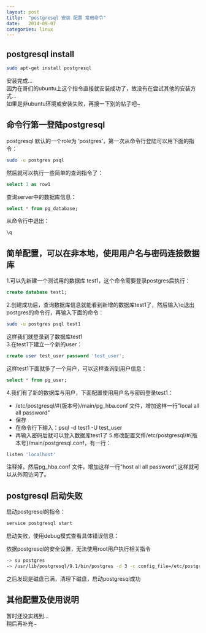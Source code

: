 ```yaml
---
layout: post
title:  "postgresql 安装 配置 常用命令"
date:   2014-09-07
categories: linux
---
```


## postgresql install
```bash
sudo apt-get install postgresql
```
安装完成...    
因为在哥们的ubuntu上这个指令直接就安装成功了，故没有在尝试其他的安装方式...    
如果是非ubuntu环境或安装失败，再搜一下别的帖子吧~    
## 命令行第一登陆postgresql
postgresql 默认的一个role为 ‘postgres’，第一次从命令行登陆可以用下面的指令：    
```bash
sudo -u postgres psql
```
然后就可以执行一些简单的查询指令了：      
```sql
select 1 as row1
```
查询server中的数据库信息：    
```sql
select * from pg_database;
```
从命令行中退出：    
```bash
\q
```

## 简单配置，可以在非本地，使用用户名与密码连接数据库
1.可以先新建一个测试用的数据库 test1，这个命令需要登录postgres后执行：    
```sql
create database test1;
```
2.创建成功后，查询数据库信息就能看到新增的数据库test1了，然后输入\q退出postgres的命令行，再输入下面的命令：    
```bash
sudo -u postgres psql test1
```
这样我们就登录到了数据库test1    
3.在test1下建立一个新的user：
```sql
create user test_user password 'test_user';
```
这样test1下面就多了一个用户，可以这样查询到用户信息：    
```sql
select * from pg_user;
```
4.我们有了新的数据库与用户，下面配置使用用户名与密码登录test1：
* /etc/postgresql/#{版本号}/main/pg_hba.conf 文件，增加这样一行"local  all all password"
* 保存
* 在命令行下输入：psql -d test1 -U test_user
* 再输入密码后就可以登入数据库test1了
5.修改配置文件/etc/postgresql/#{版本号}/main/postgresql.conf，有一行：     
```bash
listen 'localhost'
```
注释掉，然后pg_hba.conf 文件，增加这样一行"host  all all password",这样就可以从外网访问了。

## postgresql 启动失败

启动postgresql的指令：

```bash
service postgresql start
```

启动失败，使用debug模式查看具体错误信息：

依据postgresql的安全设置，无法使用root用户执行相关指令

```bash
-> su postgres
-> /usr/lib/postgresql/9.1/bin/postgres -d 3 -c config_file=/etc/postgresql/9.1/main/postgresql.conf
```

之后发现是磁盘已满，清理下磁盘，启动postgresql成功

## 其他配置及使用说明
暂时还没实践到...    
稍后再补充~    
 
